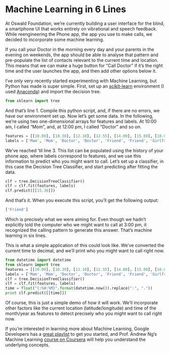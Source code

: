 # Machine Learning in 6 Lines

At Oswald Foundation, we’re currently building a user interface for the blind, a smartphone UI that works entirely on vibrational and speech feedback. While reengineering the Phone app, the app you use to make calls, we decided to incorporate some machine learning.

If you call your Doctor in the morning every day and your parents in the evening on weekends, the app should be able to analyse that pattern and pre-populate the list of contacts relevant to the current time and location. This means that we can make a huge button for “Call Doctor” if it’s the right time and the user launches the app, and then add other options below it.

I’ve only very recently started experimenting with Machine Learning, but Python has made is super simple. First, set up an [scikit-learn](http://scikit-learn.org/stable/) environment (I used [Anaconda](https://www.continuum.io/downloads)) and import the decision tree.

```py
from sklearn import tree
```

And that’s line 1. Compile this python script, and, if there are no errors, we have our environment set up. Now let’s get some data. In the following, we’re using two one-dimensional arrays for features and labels. At 10:00 am, I called “Mom”, and, at 12:00 pm, I called “Doctor” and so on.

```py
features = [[10.00], [10.30], [12.10], [12.55], [14.00], [15.00], [18.00], [18.07], [20.00], [21.00]]
labels = ['Mom', 'Mom', 'Doctor', 'Doctor', 'Friend', 'Friend', 'Girlfriend', 'Girlfriend', 'Mom', 'Mom']
```

We’ve reached ’til line 3. This list can be populated using the history of your phone app, where labels correspond to features, and we use this information to predict who you might want to call. Let’s set up a classifier, in this case the Decision Tree Classifier, and start predicting after fitting the data.

```py
clf = tree.DecisionTreeClassifier()
clf = clf.fit(features, labels)
clf.predict([[15.30]])
```

And that’s it. When you execute this script, you’ll get the following output:

```py
['Friend']
```

Which is precisely what we were aiming for. Even though we hadn’t explicitly told the computer who we might want to call at 3:00 pm, it recognized the calling pattern to generate this answer. That’s machine learning in six lines.

This is what a simple application of this could look like. We’ve converted the current time to decimal, and we’ll print who you might want to call right now.

```py
from datetime import datetime
from sklearn import tree
features = [[10.00], [10.30], [12.10], [12.55], [14.00], [15.00], [18.00], [18.07], [20.00], [21.00]]
labels = ['Mom', 'Mom', 'Doctor', 'Doctor', 'Friend', 'Friend', 'Girlfriend', 'Girlfriend', 'Mom', 'Mom']
clf = tree.DecisionTreeClassifier()
clf = clf.fit(features, labels)
time = float("{:%H:%M}".format(datetime.now()).replace(":", "."))
print clf.predict([[time]])
```

Of course, this is just a simple demo of how it will work. We’ll incorporate other factors like the current location (latitude/longitude) and time of the month/year as features to detect precisely who you might want to call right now.

If you’re interested in learning more about Machine Learning, Google Developers has a [great playlist](https://www.youtube.com/playlist?list=PLT6elRN3Aer7ncFlaCz8Zz-4B5cnsrOMt) to get you started, and Prof. Andrew Ng’s Machine Learning [course on Coursera](https://www.coursera.org/learn/machine-learning) will help you understand the underlying concepts.
